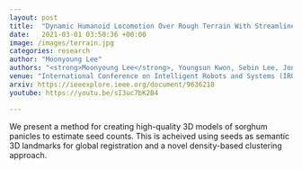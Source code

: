 ```yaml
---
layout: post
title:  "Dynamic Humanoid Locomotion Over Rough Terrain With Streamlined Perception-Control Pipeline"
date:   2021-03-01 03:50:36 +00:00
image: /images/terrain.jpg
categories: research
author: "Moonyoung Lee"
authors: "<strong>Moonyoung Lee</strong>, Youngsun Kwon, Sebin Lee, JongHun Choe, Junyoung Park, Hyobin Jeong, Yujin Heo, Min-Su Kim, Jo Sungho, Sung-Eui Yoon, Jun-Ho Oh"
venue: "International Conference on Intelligent Robots and Systems (IROS)"
arxiv: https://ieeexplore.ieee.org/document/9636218
youtube: https://youtu.be/sI3uc7bK2B4

---
```

We present a method for creating high-quality 3D models of sorghum panicles to estimate seed counts. This is acheived using seeds as semantic 3D landmarks for global registration and a novel density-based clustering approach. 
